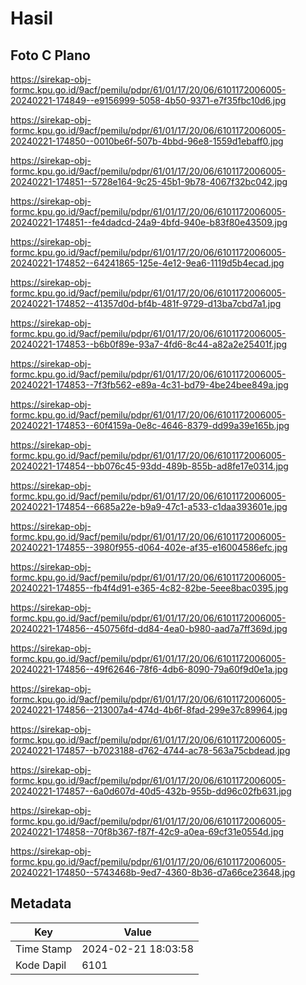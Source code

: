 # Hasil

## Foto C Plano

https://sirekap-obj-formc.kpu.go.id/9acf/pemilu/pdpr/61/01/17/20/06/6101172006005-20240221-174849--e9156999-5058-4b50-9371-e7f35fbc10d6.jpg

https://sirekap-obj-formc.kpu.go.id/9acf/pemilu/pdpr/61/01/17/20/06/6101172006005-20240221-174850--0010be6f-507b-4bbd-96e8-1559d1ebaff0.jpg

https://sirekap-obj-formc.kpu.go.id/9acf/pemilu/pdpr/61/01/17/20/06/6101172006005-20240221-174851--5728e164-9c25-45b1-9b78-4067f32bc042.jpg

https://sirekap-obj-formc.kpu.go.id/9acf/pemilu/pdpr/61/01/17/20/06/6101172006005-20240221-174851--fe4dadcd-24a9-4bfd-940e-b83f80e43509.jpg

https://sirekap-obj-formc.kpu.go.id/9acf/pemilu/pdpr/61/01/17/20/06/6101172006005-20240221-174852--64241865-125e-4e12-9ea6-1119d5b4ecad.jpg

https://sirekap-obj-formc.kpu.go.id/9acf/pemilu/pdpr/61/01/17/20/06/6101172006005-20240221-174852--41357d0d-bf4b-481f-9729-d13ba7cbd7a1.jpg

https://sirekap-obj-formc.kpu.go.id/9acf/pemilu/pdpr/61/01/17/20/06/6101172006005-20240221-174853--b6b0f89e-93a7-4fd6-8c44-a82a2e25401f.jpg

https://sirekap-obj-formc.kpu.go.id/9acf/pemilu/pdpr/61/01/17/20/06/6101172006005-20240221-174853--7f3fb562-e89a-4c31-bd79-4be24bee849a.jpg

https://sirekap-obj-formc.kpu.go.id/9acf/pemilu/pdpr/61/01/17/20/06/6101172006005-20240221-174853--60f4159a-0e8c-4646-8379-dd99a39e165b.jpg

https://sirekap-obj-formc.kpu.go.id/9acf/pemilu/pdpr/61/01/17/20/06/6101172006005-20240221-174854--bb076c45-93dd-489b-855b-ad8fe17e0314.jpg

https://sirekap-obj-formc.kpu.go.id/9acf/pemilu/pdpr/61/01/17/20/06/6101172006005-20240221-174854--6685a22e-b9a9-47c1-a533-c1daa393601e.jpg

https://sirekap-obj-formc.kpu.go.id/9acf/pemilu/pdpr/61/01/17/20/06/6101172006005-20240221-174855--3980f955-d064-402e-af35-e16004586efc.jpg

https://sirekap-obj-formc.kpu.go.id/9acf/pemilu/pdpr/61/01/17/20/06/6101172006005-20240221-174855--fb4f4d91-e365-4c82-82be-5eee8bac0395.jpg

https://sirekap-obj-formc.kpu.go.id/9acf/pemilu/pdpr/61/01/17/20/06/6101172006005-20240221-174856--450756fd-dd84-4ea0-b980-aad7a7ff369d.jpg

https://sirekap-obj-formc.kpu.go.id/9acf/pemilu/pdpr/61/01/17/20/06/6101172006005-20240221-174856--49f62646-78f6-4db6-8090-79a60f9d0e1a.jpg

https://sirekap-obj-formc.kpu.go.id/9acf/pemilu/pdpr/61/01/17/20/06/6101172006005-20240221-174856--213007a4-474d-4b6f-8fad-299e37c89964.jpg

https://sirekap-obj-formc.kpu.go.id/9acf/pemilu/pdpr/61/01/17/20/06/6101172006005-20240221-174857--b7023188-d762-4744-ac78-563a75cbdead.jpg

https://sirekap-obj-formc.kpu.go.id/9acf/pemilu/pdpr/61/01/17/20/06/6101172006005-20240221-174857--6a0d607d-40d5-432b-955b-dd96c02fb631.jpg

https://sirekap-obj-formc.kpu.go.id/9acf/pemilu/pdpr/61/01/17/20/06/6101172006005-20240221-174858--70f8b367-f87f-42c9-a0ea-69cf31e0554d.jpg

https://sirekap-obj-formc.kpu.go.id/9acf/pemilu/pdpr/61/01/17/20/06/6101172006005-20240221-174850--5743468b-9ed7-4360-8b36-d7a66ce23648.jpg


## Metadata

| Key        | Value               |
| ---------- | ------------------- |
| Time Stamp | 2024-02-21 18:03:58 |
| Kode Dapil | 6101                |



